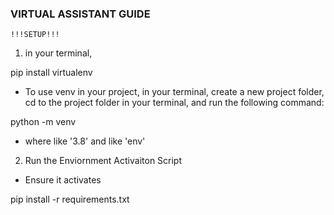 ###     VIRTUAL ASSISTANT GUIDE     ###

    !!!SETUP!!!
1. in your terminal,

pip install virtualenv
 - To use venv in your project, in your terminal, create a new project folder, cd to the project folder in your terminal, and run the following command:

python<version> -m venv <virtual-environment-name>
 - where <version> like '3.8' and <virtual-environment-name> like 'env'

2. Run the Enviornment Activaiton Script
 - Ensure it activates

pip install -r requirements.txt
